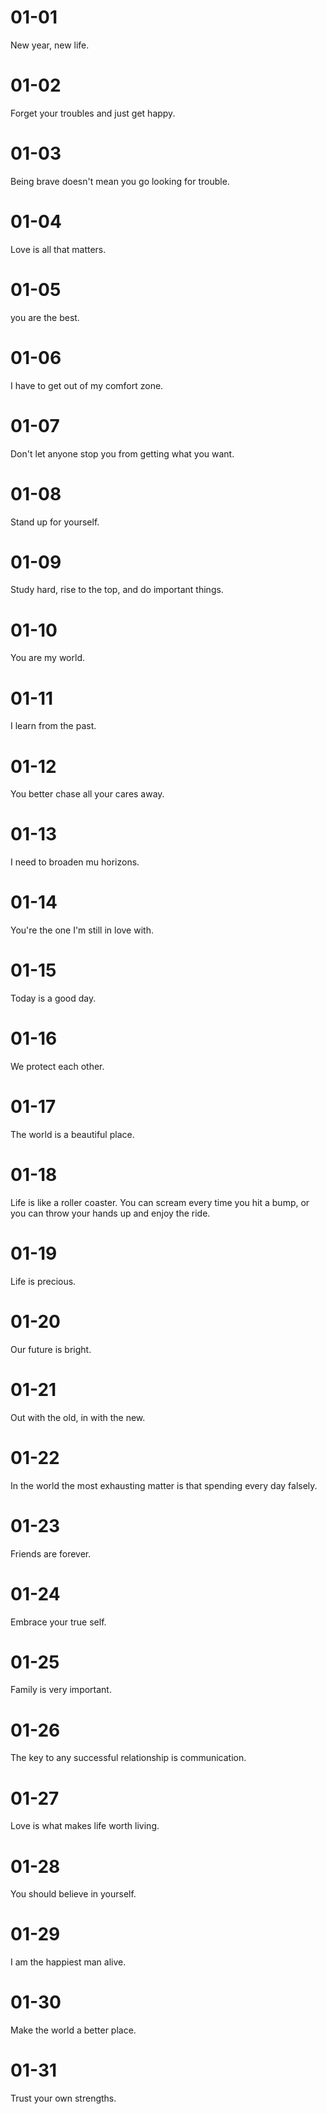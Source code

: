 # 01-01

New year, new life.

# 01-02

Forget your troubles and just get happy.

# 01-03

Being brave doesn't mean you go looking for trouble.

# 01-04

Love is all that matters.

# 01-05

you are the best.

# 01-06

I have to get out of my comfort zone.

# 01-07

Don't let anyone stop you from getting what you want.

# 01-08

Stand up for yourself.

# 01-09

Study hard, rise to the top, and do important things.

# 01-10

You are my world.

# 01-11

I learn from the past.

# 01-12

You better chase all your cares away.

# 01-13

I need to broaden mu horizons.

# 01-14

You're the one I'm still in love with.

# 01-15

Today is a good day.

# 01-16

We protect each other.

# 01-17

The world is a beautiful place.

# 01-18

Life is like a roller coaster. You can scream every time you hit a bump, or you can throw your hands up and enjoy the ride.

# 01-19

Life is precious.

# 01-20

Our future is bright.

# 01-21

Out with the old, in with the new.

# 01-22

In the world the most exhausting matter is that spending every day falsely.

# 01-23

Friends are forever.

# 01-24

Embrace your true self.

# 01-25

Family is very important.

# 01-26

The key to any successful relationship is communication.

# 01-27

Love is what makes life worth living.

# 01-28

You should believe in yourself.

# 01-29

I am the happiest man alive.

# 01-30

Make the world a better place.

# 01-31

Trust your own strengths.